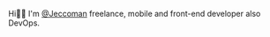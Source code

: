 Hi👋🏼 I'm [@Jeccoman](https://jacob-mwatonoka.vercel.app/) freelance, mobile and front-end developer also DevOps.
